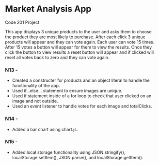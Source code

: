# Market Analysis App
Code 201 Project

This app displays 3 unique products to the user and asks them to choose the product they are most likely to purchase. After each click 3 unique products will appear and they can vote again. Each user can vote 15 times. After 15 votes a button will appear for them to view the results. Once they click the button to view results a reset button will appear and if clicked will reset all votes back to zero and they can vote again.

### N13  -
+ Created a constructer for products and an object literal to handle the functionality of the app.
+ Used if...else... statement to ensure images are unique.
+ Used if statement inside of a for loop to check that user clicked on an image and not outside.
+ Used an event listener to handle votes for each image and totalClicks.

### N14 -
+ Added a bar chart using chart.js.

### N15 -
+ Added local storage functionality using JSON.stringify(), localStorage.setItem(), JSON.parse(), and localStorage.getItem().
